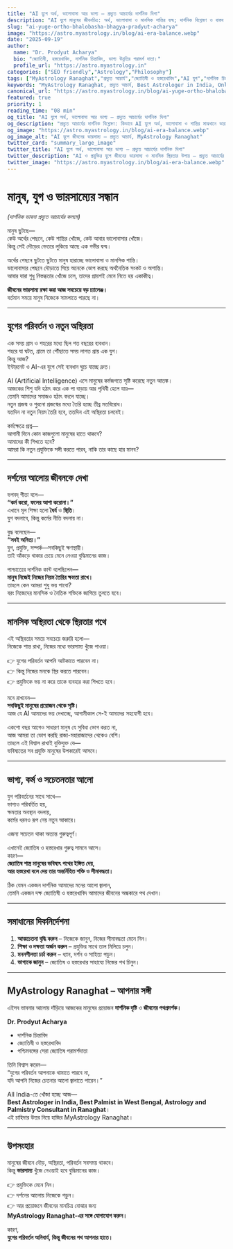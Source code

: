 ```yaml
---
title: "AI যুগে অর্থ, ভালোবাসা আর ভাগ্য — প্রদ্যুত আচার্যের দার্শনিক দিশা"
description: "AI যুগে মানুষের জীবনচিত্র: অর্থ, ভালোবাসা ও মানসিক শান্তির দ্বন্দ্ব; দার্শনিক বিশ্লেষণ ও বাস্তব সমাধান — প্রদ্যুত আচার্যের দিকনির্দেশনায় MyAstrology Ranaghat থেকে।"
slug: "ai-yuge-ortho-bhalobasha-bhagya-pradyut-acharya"
image: "https://astro.myastrology.in/blog/ai-era-balance.webp"
date: "2025-09-19"
author:
  name: "Dr. Prodyut Acharya"
  bio: "জ্যোতিষী, হস্তরেখাবিদ, দার্শনিক চিন্তাবিদ, ভাগ্য উন্নতির পরামর্শ দাতা।"
  profile_url: "https://astro.myastrology.in"
categories: ["SEO friendly","Astrology","Philosophy"]
tags: ["MyAstrology Ranaghat","প্রদ্যুত আচার্য","জ্যোতিষী ও হস্তরেখাবিদ","AI যুগ","দার্শনিক চিন্তাবিদ"]
keywords: "MyAstrology Ranaghat, প্রদ্যুত আচার্য, Best Astrologer in India, Online Astrology Consultation, Famous Palmistry Consultant, Jyotish in West Bengal, দার্শনিক চিন্তাবিদ, জ্যোতিষী ও হস্তরেখাবিদ, AI যুগ ভারসাম্য"
canonical_url: "https://astro.myastrology.in/blog/ai-yuge-ortho-bhalobasha-bhagya-pradyut-acharya"
featured: true
priority: 1
reading_time: "08 min"
og_title: "AI যুগে অর্থ, ভালোবাসা আর ভাগ্য — প্রদ্যুত আচার্যের দার্শনিক দিশা"
og_description: "প্রদ্যুত আচার্যের দার্শনিক বিশ্লেষণ: কিভাবে AI যুগে অর্থ, ভালোবাসা ও শান্তির মাঝখানে ভারসাম্য বজায় রাখা যায়; অনলাইন ও অফলাইন জ্যোতিষ ও হস্তরেখা পরামর্শ।"
og_image: "https://astro.myastrology.in/blog/ai-era-balance.webp"
og_image_alt: "AI যুগে জীবনের ভারসাম্য — প্রদ্যুত আচার্য, MyAstrology Ranaghat"
twitter_card: "summary_large_image"
twitter_title: "AI যুগে অর্থ, ভালোবাসা আর ভাগ্য — প্রদ্যুত আচার্যের দার্শনিক দিশা"
twitter_description: "AI ও প্রযুক্তির যুগে জীবনের ভারসাম্য ও মানসিক স্থিরতার উপায় — প্রদ্যুত আচার্যের দার্শনিক ও ব্যবহারিক পরামর্শ।"
twitter_image: "https://astro.myastrology.in/blog/ai-era-balance.webp"
---
```



# মানুষ, যুগ ও ভারসাম্যের সন্ধান  
*(দার্শনিক ভাবনা প্রদ্যুত আচার্যের কলমে)*  

মানুষ ছুটছে—  
কেউ অর্থের পেছনে, কেউ শান্তির খোঁজে, কেউ আবার ভালোবাসার খোঁজে।  
কিন্তু সেই দৌড়ের ভেতরে লুকিয়ে আছে এক গভীর দ্বন্দ্ব।  

অর্থের পেছনে ছুটতে ছুটতে মানুষ হারাচ্ছে ভালোবাসা ও মানসিক শান্তি।  
ভালোবাসার পেছনে দৌড়াতে গিয়ে অনেকে ভোগ করছে অর্থনৈতিক সংকট ও অশান্তি।  
আবার যারা শুধু নিস্তব্ধতার খোঁজে চলে, তাদের প্রায়শই মেনে নিতে হয় একাকীত্ব।  

**জীবনের ভারসাম্য রক্ষা করা আজ সবচেয়ে বড় চ্যালেঞ্জ।**  
বর্তমান সময়ে মানুষ নিজেকে সামলাতে পারছে না।  

---

## যুগের পরিবর্তন ও নতুন অস্থিরতা  

এক সময় গ্রাম ও শহরের মধ্যে ছিল শত বছরের ব্যবধান।  
শহরে যা ঘটত, গ্রামে তা পৌঁছাতে সময় লাগত প্রায় এক যুগ।  
কিন্তু আজ?  
ইন্টারনেট ও AI-এর যুগে সেই ব্যবধান ঘুচে যাচ্ছে দ্রুত।  

AI (Artificial Intelligence) এসে মানুষের কর্মজগতে সৃষ্টি করেছে নতুন আতঙ্ক।  
আজকের শিশু যদি হঠাৎ করে এক পা বাড়ায় আর পৃথিবী হেলে যায়—  
তেমনি আমাদের সমাজও হঠাৎ বদলে যাচ্ছে।  
নতুন প্রজন্ম ও পুরনো প্রজন্মের মধ্যে তৈরি হচ্ছে তীব্র মতবিরোধ।  
যতদিন না নতুন নিয়ম তৈরি হবে, ততদিন এই অস্থিরতা চলবেই।  

কর্মক্ষেত্রে প্রশ্ন—  
আগামী দিনে কোন কাজগুলো মানুষের হাতে থাকবে?  
আমাদের কী শিখতে হবে?  
আমরা কি নতুন প্রযুক্তিকে সঙ্গী করতে পারব, নাকি তার কাছে হার মানব?  

---

## দর্শনের আলোয় জীবনকে দেখা  

ভগবদ্ গীতা বলে—  
**“কর্ম করো, ফলের আশা করোনা।”**  
এখানে মূল শিক্ষা হলো **ধৈর্য** ও **স্থিতি**।  
যুগ বদলাবে, কিন্তু কর্মের নীতি বদলায় না।  

বুদ্ধ বলেছেন—  
**“সবই অনিত্য।”**  
যুগ, প্রযুক্তি, সম্পর্ক—সবকিছুই ক্ষণস্থায়ী।  
তাই আঁকড়ে থাকার চেয়ে মেনে নেওয়া বুদ্ধিমানের কাজ।  

পাশ্চাত্যের দার্শনিক কান্ট বলেছিলেন—  
**মানুষ নিজেই নিজের নিয়ম তৈরির ক্ষমতা রাখে।**  
তাহলে কেন আমরা শুধু ভয় পাবো?  
বরং নিজেদের মানসিক ও নৈতিক শক্তিকে জাগিয়ে তুলতে হবে।  

---

## মানসিক অস্থিরতা থেকে স্থিরতার পথে  

এই অস্থিরতার সময়ে সবচেয়ে জরুরি হলো—  
নিজেকে শান্ত রাখা, নিজের মধ্যে ভারসাম্য খুঁজে পাওয়া।  

👉 যুগের পরিবর্তন আপনি আটকাতে পারবেন না।  
👉 কিন্তু নিজের মনকে স্থির করতে পারবেন।  
👉 প্রযুক্তিকে ভয় না করে তাকে ব্যবহার করা শিখতে হবে।  

মনে রাখবেন—  
**সবকিছুই মানুষের প্রয়োজন থেকে সৃষ্টি।**  
আজ যে AI আমাদের ভয় দেখাচ্ছে, আগামীকাল সে-ই আমাদের সহযোগী হবে।  

একশো বছর আগেও সাধারণ মানুষ যে সুবিধা ভোগ করত না,  
আজ আমরা তা ভোগ করছি রাজা-মহারাজাদের থেকেও বেশি।  
তাহলে এই বিশ্বাস রাখাই যুক্তিযুক্ত যে—  
ভবিষ্যতের সব প্রযুক্তি মানুষের উপকারেই আসবে।  

---

## ভাগ্য, কর্ম ও সচেতনতার আলো  

যুগ পরিবর্তনের সাথে সাথে—  
ভাগ্যও পরিবর্তিত হয়,  
ক্ষমতার অবস্থান বদলায়,  
কর্মের ধরনও রূপ নেয় নতুন আকারে।  

এজন্য সচেতন থাকা অত্যন্ত গুরুত্বপূর্ণ।  

এখানেই জ্যোতিষ ও হস্তরেখার গুরুত্ব সামনে আসে।  
কারণ—  
**জ্যোতিষ শাস্ত্র মানুষের ভবিষ্যৎ পথের ইঙ্গিত দেয়,  
আর হস্তরেখা বলে দেয় তার অন্তর্নিহিত শক্তি ও সীমাবদ্ধতা।**  

ঠিক যেমন একজন দার্শনিক আমাদের মনের আলো জ্বালান,  
তেমনি একজন দক্ষ জ্যোতিষী ও হস্তরেখাবিদ আমাদের জীবনের অন্ধকারে পথ দেখান।  

---

## সমাধানের দিকনির্দেশনা  

1. **আত্মচেতনা বৃদ্ধি করুন** – নিজেকে জানুন, নিজের সীমাবদ্ধতা মেনে নিন।  
2. **শিক্ষা ও দক্ষতা অর্জন করুন** – প্রযুক্তির সাথে তাল মিলিয়ে চলুন।  
3. **মননশীলতা চর্চা করুন** – ধ্যান, দর্শন ও সাহিত্য পড়ুন।  
4. **ভাগ্যকে জানুন** – জ্যোতিষ ও হস্তরেখার সাহায্যে নিজের পথ চিনুন।  

---

## MyAstrology Ranaghat – আপনার সঙ্গী  

এইসব ভাবনার আলোয় দাঁড়িয়ে আজকের মানুষের প্রয়োজন **দার্শনিক দৃষ্টি** ও **জীবনের পথপ্রদর্শক।**  

**Dr. Prodyut Acharya**  
- দার্শনিক চিন্তাবিদ  
- জ্যোতিষী ও হস্তরেখাবিদ  
- পশ্চিমবঙ্গের সেরা জ্যোতিষ পরামর্শদাতা  

তিনি বিশ্বাস করেন—  
“যুগের পরিবর্তন আপনাকে থামাতে পারবে না,  
যদি আপনি নিজের চেতনার আলো জ্বালাতে পারেন।”  

All India-তে খোঁজা হচ্ছে আজ—  
**Best Astrologer in India, Best Palmist in West Bengal, Astrology and Palmistry Consultant in Ranaghat**।  
এই চাহিদার উত্তর নিয়ে হাজির MyAstrology Ranaghat।  

---

## উপসংহার  

মানুষের জীবনে দৌড়, অস্থিরতা, পরিবর্তন সবসময় থাকবে।  
কিন্তু **ভারসাম্য** খুঁজে নেওয়াই হবে বুদ্ধিমানের কাজ।  

👉 প্রযুক্তিকে মেনে নিন।  
👉 দর্শনের আলোয় নিজেকে গড়ুন।  
👉 আর প্রয়োজনে জীবনের মানচিত্র বোঝার জন্য  
**MyAstrology Ranaghat-এর সঙ্গে যোগাযোগ করুন।**  

কারণ,  
**যুগের পরিবর্তন অনিবার্য, কিন্তু জীবনের পথ আপনার হাতে।**
